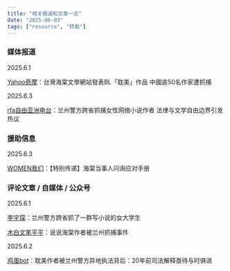 ```yaml
---
title: "相关报道和文章一览" 
date: "2025-06-03"
tags: ["resource", "转载"] 
---
```


### 媒体报道

2025.6.1

[Yahoo奇摩]([https://www.rfa.org/mandarin/shehui/2025/06/03/china-gay-literature-writer-literature/](https://tw.news.yahoo.com/%E5%8F%B0%E7%81%A3%E6%B5%B7%E6%A3%A0%E6%96%87%E5%AD%B8%E7%B6%B2%E7%AB%99%E7%99%BC%E8%A1%A8bl%E3%80%8C%E8%80%BD%E7%BE%8E%E3%80%8D%E4%BD%9C%E5%93%81-%E4%B8%AD%E5%9C%8B%E9%80%BE50%E5%90%8D%E4%BD%9C%E5%AE%B6%E9%81%AD%E6%8A%93%E6%8D%95-044506668.html))：台灣海棠文學網站發表BL「耽美」作品 中國逾50名作家遭抓捕

2025.6.3

[rfa自由亚洲电台](https://www.rfa.org/mandarin/shehui/2025/06/03/china-gay-literature-writer-literature/)：兰州警方跨省抓捕女性网络小说作者 法律与文学自由边界引发热议

### 援助信息

2025.6.3

[WOMEN我们](https://freewriters-haitang.github.io/posts/000040-women/)：【特别传递】海棠当事人问询应对手册

### 评论文章 / 自媒体 / 公众号

2025.6.1

[李宇琛](https://chinadigitaltimes.net/chinese/718536.html)：兰州警方跨省抓了一群写小说的女大学生

[木白文笔平平](https://chinadigitaltimes.net/chinese/718566.html)：说说海棠作者被兰州抓捕事件


2025.6.2

[鸡蛋bot](https://chinadigitaltimes.net/chinese/718557.html)：耽美作者被兰州警方异地执法背后：20年前司法解释亟待与时俱进
